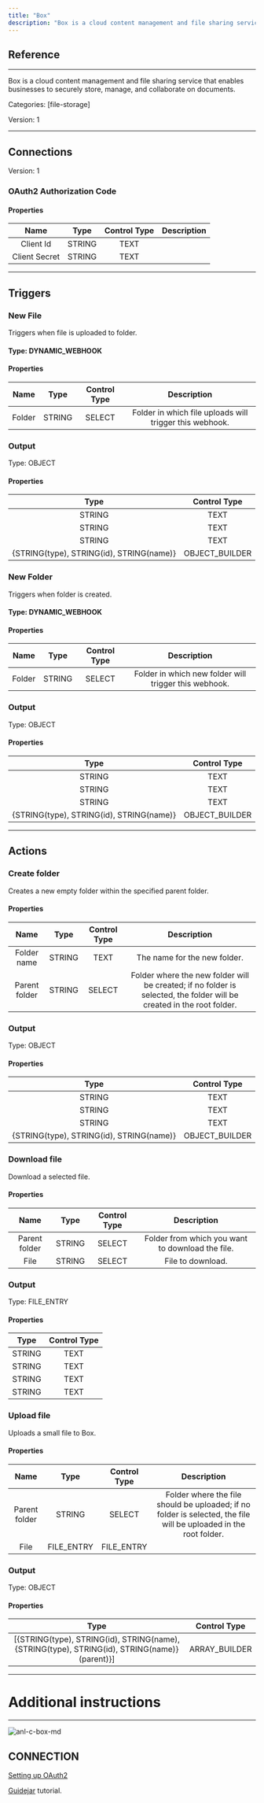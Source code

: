 ```yaml
---
title: "Box"
description: "Box is a cloud content management and file sharing service that enables businesses to securely store, manage, and collaborate on documents."
---
```

## Reference
<hr />

Box is a cloud content management and file sharing service that enables businesses to securely store, manage, and collaborate on documents.


Categories: [file-storage]


Version: 1

<hr />



## Connections

Version: 1


### OAuth2 Authorization Code

#### Properties

|      Name      |     Type     |     Control Type     |     Description     |
|:--------------:|:------------:|:--------------------:|:-------------------:|
| Client Id | STRING | TEXT  |  |
| Client Secret | STRING | TEXT  |  |





<hr />



## Triggers


### New File
Triggers when file is uploaded to folder.

#### Type: DYNAMIC_WEBHOOK
#### Properties

|      Name      |     Type     |     Control Type     |     Description     |
|:--------------:|:------------:|:--------------------:|:-------------------:|
| Folder | STRING | SELECT  |  Folder in which file uploads will trigger this webhook.  |


### Output



Type: OBJECT


#### Properties

|     Type     |     Control Type     |
|:------------:|:--------------------:|
| STRING | TEXT  |
| STRING | TEXT  |
| STRING | TEXT  |
| {STRING\(type), STRING\(id), STRING\(name)} | OBJECT_BUILDER  |







### New Folder
Triggers when folder is created.

#### Type: DYNAMIC_WEBHOOK
#### Properties

|      Name      |     Type     |     Control Type     |     Description     |
|:--------------:|:------------:|:--------------------:|:-------------------:|
| Folder | STRING | SELECT  |  Folder in which new folder will trigger this webhook.  |


### Output



Type: OBJECT


#### Properties

|     Type     |     Control Type     |
|:------------:|:--------------------:|
| STRING | TEXT  |
| STRING | TEXT  |
| STRING | TEXT  |
| {STRING\(type), STRING\(id), STRING\(name)} | OBJECT_BUILDER  |







<hr />



## Actions


### Create folder
Creates a new empty folder within the specified parent folder.

#### Properties

|      Name      |     Type     |     Control Type     |     Description     |
|:--------------:|:------------:|:--------------------:|:-------------------:|
| Folder name | STRING | TEXT  |  The name for the new folder.  |
| Parent folder | STRING | SELECT  |  Folder where the new folder will be created; if no folder is selected, the folder will be created in the root folder.  |


### Output



Type: OBJECT


#### Properties

|     Type     |     Control Type     |
|:------------:|:--------------------:|
| STRING | TEXT  |
| STRING | TEXT  |
| STRING | TEXT  |
| {STRING\(type), STRING\(id), STRING\(name)} | OBJECT_BUILDER  |






### Download file
Download a selected file.

#### Properties

|      Name      |     Type     |     Control Type     |     Description     |
|:--------------:|:------------:|:--------------------:|:-------------------:|
| Parent folder | STRING | SELECT  |  Folder from which you want to download the file.  |
| File | STRING | SELECT  |  File to download.  |


### Output



Type: FILE_ENTRY


#### Properties

|     Type     |     Control Type     |
|:------------:|:--------------------:|
| STRING | TEXT  |
| STRING | TEXT  |
| STRING | TEXT  |
| STRING | TEXT  |






### Upload file
Uploads a small file to Box.

#### Properties

|      Name      |     Type     |     Control Type     |     Description     |
|:--------------:|:------------:|:--------------------:|:-------------------:|
| Parent folder | STRING | SELECT  |  Folder where the file should be uploaded; if no folder is selected, the file will be uploaded in the root folder.  |
| File | FILE_ENTRY | FILE_ENTRY  |  |


### Output



Type: OBJECT


#### Properties

|     Type     |     Control Type     |
|:------------:|:--------------------:|
| [{STRING\(type), STRING\(id), STRING\(name), {STRING\(type), STRING\(id), STRING\(name)}\(parent)}] | ARRAY_BUILDER  |






<hr />

# Additional instructions
<hr />

![anl-c-box-md](https://static.scarf.sh/a.png?x-pxid=84d37904-17b6-42f2-ae30-b656ae3c7561)
## CONNECTION

[Setting up OAuth2](https://developer.box.com/guides/authentication/oauth2/oauth2-setup/)

[Guidejar](https://guidejar.com/guides/e7edcd34-573c-4ccc-af27-4040237a49b9) tutorial.
